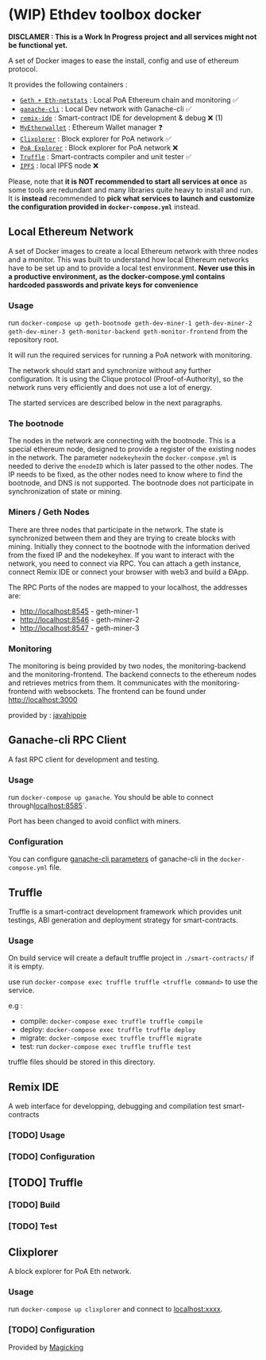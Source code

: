 # (WIP) Ethdev toolbox docker

**DISCLAMER : This is a Work In Progress project and all services might not be functional yet.**

A set of Docker images to ease the install, config and use of ethereum protocol. 

It provides the following containers : 
- [`Geth + Eth-netstats`]() : Local PoA Ethereum chain and monitoring ✅
- [`ganache-cli`]() : Local Dev network with Ganache-cli ✅
- [`remix-ide`]() : Smart-contract IDE for development & debug ❌ (1)
- [`MyEtherwallet`]() : Ethereum Wallet manager ❓ 
- [`Clixplorer`]() : Block explorer for PoA network ✅
- [`PoA Explorer`]() : Block explorer for PoA network ❌ 
- [`Truffle`]() : Smart-contracts compiler and unit tester ✅
- [`IPFS`]() : local IPFS node ❌


Please, note that **it is NOT recommended to start all services at once** as some tools are redundant and many libraries quite heavy to install and run. It is **instead** recommended to **pick what services to launch and customize the configuration provided in `docker-compose.yml`** instead.

## Local Ethereum Network

A set of Docker images to create a local Ethereum network with three nodes and a monitor. This was built to understand how local Ethereum networks have to be set up and to provide a local test environment. **Never use this in a productive environment, as the docker-compose.yml contains hardcoded passwords and private keys for convenience** 

### Usage
run `docker-compose up geth-bootnode geth-dev-miner-1 geth-dev-miner-2 geth-dev-miner-3 geth-monitor-backend geth-monitor-frontend` from the repository root.

 It will run the required services for running a PoA network with monitoring.

 The network should start and synchronize without any further configuration. It is using the Clique protocol (Proof-of-Authority), so the network runs very efficiently and does not use a lot of energy.

The started  services are described below in the next paragraphs.

### The bootnode
The nodes in the network are connecting with the bootnode. This is a special ethereum node, designed to provide a register of the existing nodes in the network. The parameter `nodekeyhex`in the `docker-compose.yml` is needed to derive the `enodeID` which is later passed to the other nodes. The IP needs to be fixed, as the other nodes need to know where to find the bootnode, and DNS is not supported. The bootnode does not participate in synchronization of state or mining.

### Miners / Geth Nodes
There are three nodes that participate in the network. The state is synchronized between them and they are trying to create blocks with mining. Initially they connect to the bootnode with the information derived from the fixed IP and the nodekeyhex. If you want to interact with the network, you need to connect via RPC. You can attach a geth instance, connect Remix IDE or connect your browser with web3 and build a ÐApp.

The RPC Ports of the nodes are mapped to your localhost, the addresses are:

* [http://localhost:8545](http://localhost:8545) - geth-miner-1
* [http://localhost:8546](http://localhost:8546) - geth-miner-2
* [http://localhost:8547](http://localhost:8547) - geth-miner-3

### Monitoring
The monitoring is being provided by two nodes, the monitoring-backend and the monitoring-frontend. The backend connects to the ethereum nodes and retrieves metrics from them. It communicates with the monitoring-frontend with websockets. The frontend can be found under [http://localhost:3000](http://localhost:3000)

provided by : [javahippie](https://github.com/javahippie/geth-dev) 

## Ganache-cli RPC Client

A fast RPC client for development and testing. 

### Usage
run `docker-compose up ganache`. You should be able to connect through[localhost:8585]()`. 

Port has been changed to avoid conflict with miners.

### Configuration
You can configure [ganache-cli parameters]() of ganache-cli in the  `docker-compose.yml` file. 

## Truffle
Truffle is a smart-contract development framework which provides unit testings, ABI generation and deployment strategy for smart-contracts.

### Usage

On build service will create a default truffle project in `./smart-contracts/` if it is empty. 

use run `docker-compose exec truffle truffle <truffle command>` to use the service. 

e.g : 
 - compile: `docker-compose exec truffle truffle compile`
 - deploy: `docker-compose exec truffle truffle deploy`
 - migrate: `docker-compose exec truffle truffle migrate`
 - test: run `docker-compose exec truffle truffle test` 

truffle files should be stored in this directory. 


## Remix IDE 

A web interface for developping, debugging and compilation test smart-contracts

### [TODO] Usage

### [TODO] Configuration 

## [TODO] Truffle

### [TODO] Build 

### [TODO] Test

## Clixplorer

A block explorer for PoA Eth network. 

### Usage 

run `docker-compose up clixplorer` and connect to [localhost:xxxx](http://localhost:xxxx). 

### [TODO] Configuration 

Provided by [Magicking](https://github.com/Magicking/Clixplorer)

